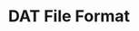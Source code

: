 ---
title: "DAT File Format"
keywords: sample homepage
sidebar: gta_sidebar
permalink: gta_fileformat_dat.html
---